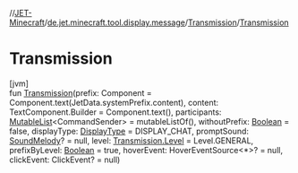 //[JET-Minecraft](../../../index.md)/[de.jet.minecraft.tool.display.message](../index.md)/[Transmission](index.md)/[Transmission](-transmission.md)

# Transmission

[jvm]\
fun [Transmission](-transmission.md)(prefix: Component = Component.text(JetData.systemPrefix.content), content: TextComponent.Builder = Component.text(), participants: [MutableList](https://kotlinlang.org/api/latest/jvm/stdlib/kotlin.collections/-mutable-list/index.html)&lt;CommandSender&gt; = mutableListOf(), withoutPrefix: [Boolean](https://kotlinlang.org/api/latest/jvm/stdlib/kotlin/-boolean/index.html) = false, displayType: [DisplayType](../-display-type/index.md) = DISPLAY_CHAT, promptSound: [SoundMelody](../../de.jet.minecraft.tool.effect.sound/-sound-melody/index.md)? = null, level: [Transmission.Level](-level/index.md) = Level.GENERAL, prefixByLevel: [Boolean](https://kotlinlang.org/api/latest/jvm/stdlib/kotlin/-boolean/index.html) = true, hoverEvent: HoverEventSource&lt;*&gt;? = null, clickEvent: ClickEvent? = null)
